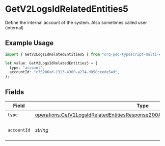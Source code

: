 # GetV2LogsIdRelatedEntities5

Define the internal account of the system. Also sometimes called user (internal)

## Example Usage

```typescript
import { GetV2LogsIdRelatedEntities5 } from "orq-poc-typescript-multi-env-version/models/operations";

let value: GetV2LogsIdRelatedEntities5 = {
  type: "account",
  accountId: "c75286ad-1313-4300-a274-d058ceeda54d",
};
```

## Fields

| Field                                                                                                                                                                                  | Type                                                                                                                                                                                   | Required                                                                                                                                                                               | Description                                                                                                                                                                            |
| -------------------------------------------------------------------------------------------------------------------------------------------------------------------------------------- | -------------------------------------------------------------------------------------------------------------------------------------------------------------------------------------- | -------------------------------------------------------------------------------------------------------------------------------------------------------------------------------------- | -------------------------------------------------------------------------------------------------------------------------------------------------------------------------------------- |
| `type`                                                                                                                                                                                 | [operations.GetV2LogsIdRelatedEntitiesResponse200ApplicationJSONResponseBody45Type](../../models/operations/getv2logsidrelatedentitiesresponse200applicationjsonresponsebody45type.md) | :heavy_check_mark:                                                                                                                                                                     | N/A                                                                                                                                                                                    |
| `accountId`                                                                                                                                                                            | *string*                                                                                                                                                                               | :heavy_check_mark:                                                                                                                                                                     | The id of the resource                                                                                                                                                                 |